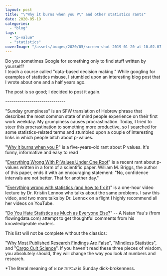 ```yaml
---
layout: post
title: "\"Why it burns when you P\" and other statistics rants"
date: 2020-05-19
categories: 
  - "blog"
tags: 
  - "p-value"
  - "statistics"
coverImage: "/assets/images/2020/05/screen-shot-2019-01-20-at-10.02.07.png"
---
```


Do you sometimes Google for something only to find stuff written by yourself?  
I teach a course called "data-based decision making." While googling for examples of statistics misuse, I stumbled upon an interesting blog post that I wrote about one and a half years ago.

The post is so good; I decided to post it again.

\------------------------------

"Sunday grumpiness" is an SFW translation of Hebrew phrase that describes the most common state of mind people experience on their first work weekday. My grumpiness causes procrastination. Today, I tried to steer this procrastination to something more productive, so I searched for some statistics-related terms and stumbled upon a couple of interesting links in which people bitch about p-values.

"[Why it burns when you P](http://biofinysics.blogspot.com/2014/02/why-it-burns-when-you-p.html)" is a five-years-old rant about P values. It's funny, informative and easy to read

"[Everything Wrong With P-Values Under One Roof](http://wmbriggs.com/public/Briggs.EverthingWrongWithPvalues.pdf)" is a recent rant about p-values written in a form of a scientific paper. William M. Briggs, the author of this paper, ends it with an encouraging statement: "No, confidence intervals are not better. That for another day."

"[Everything wrong with statistics (and how to fix it)](https://www.youtube.com/watch?v=be2wuOaglFY)" is a one-hour video lecture by Dr. Kristin Lennox who talks about the same problems. I saw this video, and two more talks by Dr. Lennox on a flight I highly recommend all her videos on YouTube.

"[Do You Hate Statistics as Much as Everyone Else?](https://flowingdata.com/2008/12/15/do-you-hate-statistics-as-much-as-everyone-else/)" -- A Natan Yau's (from flowingdata.com) attempt to get thoughtful comments from his knowledgeable readers.

This list will not be complete without the classics:

"[Why Most Published Research Findings Are False](https://www.ncbi.nlm.nih.gov/pmc/articles/PMC1182327/)", "[Mindless Statistics](https://www.sciencedirect.com/science/article/abs/pii/S1053535704000927)", and "[Cargo Cult Science](http://calteches.library.caltech.edu/51/2/CargoCult.htm)". If you haven't read these three pieces of wisdom, you absolutely should, they will change the way you look at numbers and research.

\*The literal meaning of שביזות יום א is Sunday dick-brokenness.
